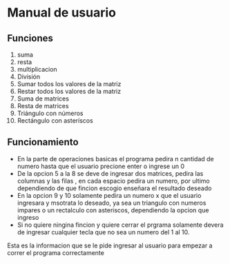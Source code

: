 # Manual de usuario
## Funciones
1. suma
2. resta
3. multiplicacion
4. División
5. Sumar todos los valores de la matriz
6. Restar todos los valores de la matriz
7. Suma de matrices
8. Resta de matrices
9. Triángulo con números
10. Rectángulo con asteríscos

## Funcionamiento
+ En la parte de operaciones basicas el programa pedira n cantidad de numero hasta que el usuario precione enter o ingrese un 0 
+ De la opcion 5 a la 8 se deve de ingresar dos matrices, pedira las columnas y las filas , en cada espacio pedira un numero, por ultimo dependiendo de que fincion escogio enseñara el resultado deseado 
+ En la opcion 9 y 10 solamente pedira un numero x que el usuario ingresara y msotrata lo deseado, ya sea un triangulo con numeros impares o un rectalculo con asteriscos, dependiendo la opcion que ingreso
+ Si no quiere ningina fincion y quiere cerrar el prgrama solamente devera de ingresar cualquier tecla que no sea un numero del 1 al 10.


Esta es la informacion que se le pide ingresar al usuario para empezar a correr el programa correctamente

